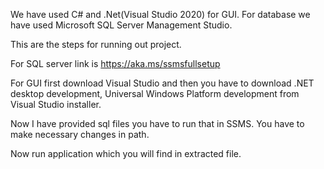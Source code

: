 We have used C# and .Net(Visual Studio 2020) for GUI.
For database we have used Microsoft SQL Server Management Studio.

This are the steps for running out project.

For SQL server link is https://aka.ms/ssmsfullsetup

For GUI first download Visual Studio and then you have to download .NET desktop development, Universal Windows Platform development from Visual Studio installer.

Now I have provided sql files you have to run that in SSMS. You have to make necessary changes in path.

Now run application which you will find in extracted file.
